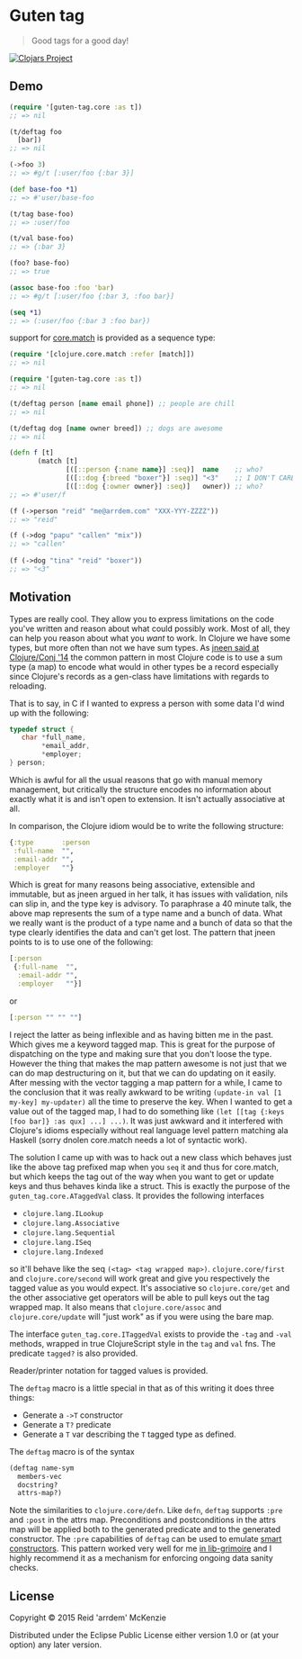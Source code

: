 # Guten tag

> Good tags for a good day!

[![Clojars Project](http://clojars.org/me.arrdem/guten-tag/latest-version.svg)](http://clojars.org/me.arrdem/guten-tag)

## Demo

```Clojure
(require '[guten-tag.core :as t])
;; => nil

(t/deftag foo
  [bar])
;; => nil

(->foo 3)
;; => #g/t [:user/foo {:bar 3}]

(def base-foo *1)
;; => #'user/base-foo

(t/tag base-foo)
;; => :user/foo

(t/val base-foo)
;; => {:bar 3}

(foo? base-foo)
;; => true

(assoc base-foo :foo 'bar)
;; => #g/t [:user/foo {:bar 3, :foo bar}]

(seq *1)
;; => (:user/foo {:bar 3 :foo bar})
```

support for [core.match](https://github.com/clojure/core.match) is provided as a sequence type:

```Clojure
(require '[clojure.core.match :refer [match]])
;; => nil

(require '[guten-tag.core :as t])
;; => nil

(t/deftag person [name email phone]) ;; people are chill
;; => nil

(t/deftag dog [name owner breed]) ;; dogs are awesome
;; => nil

(defn f [t]
       (match [t]
              [([::person {:name name}] :seq)]  name    ;; who?
              [([::dog {:breed "boxer"}] :seq)] "<3"    ;; I DON'T CARE WHO YAAS
              [([::dog {:owner owner}] :seq)]   owner)) ;; who?
;; => #'user/f

(f (->person "reid" "me@arrdem.com" "XXX-YYY-ZZZZ"))
;; => "reid"

(f (->dog "papu" "callen" "mix"))
;; => "callen"
 
(f (->dog "tina" "reid" "boxer"))
;; => "<3"
```

## Motivation

Types are really cool.
They allow you to express limitations on the code you've written and reason about what could possibly work.
Most of all, they can help you reason about what you _want_ to work.
In Clojure we have some types, but more often than not we have sum types.
As [jneen said at Clojure/Conj '14](https://www.youtube.com/watch?v=ZQkIWWTygio) the common pattern in most Clojure code is to use a sum type (a map) to encode what would in other types be a record especially since Clojure's records as a gen-class have limitations with regards to reloading.

That is to say, in C if I wanted to express a person with some data I'd wind up with the following:

```C
typedef struct {
   char *full_name,
        *email_addr,
		*employer;
} person;
```

Which is awful for all the usual reasons that go with manual memory management, but critically the structure encodes no information about exactly what it is and isn't open to extension.
It isn't actually associative at all.

In comparison, the Clojure idiom would be to write the following structure:

```Clojure
{:type       :person
 :full-name  "",
 :email-addr "",
 :employer   ""}
```

Which is great for many reasons being associative, extensible and immutable, but as jneen argued in her talk, it has issues with validation, nils can slip in, and the type key is advisory.
To paraphrase a 40 minute talk, the above map represents the sum of a type name and a bunch of data.
What we really want is the product of a type name and a bunch of data so that the type clearly identifies the data and can't get lost.
The pattern that jneen points to is to use one of the following:

```Clojure
[:person
 {:full-name  "",
  :email-addr "",
  :employer   ""}]
```

or 

```Clojure
[:person "" "" ""]
```

I reject the latter as being inflexible and as having bitten me in the past.
Which gives me a keyword tagged map.
This is great for the purpose of dispatching on the type and making sure that you don't loose the type.
However the thing that makes the map pattern awesome is not just that we can do map destructuring on it, but that we can do updating on it easily.
After messing with the vector tagging a map pattern for a while, I came to the conclusion that it was really awkward to be writing `(update-in val [1 my-key] my-updater)` all the time to preserve the key.
When I wanted to get a value out of the tagged map, I had to do something like `(let [[tag {:keys [foo bar]} :as qux] ...] ...)`.
It was just awkward and it interfered with Clojure's idioms especially without real language level pattern matching ala Haskell (sorry dnolen core.match needs a lot of syntactic work).

The solution I came up with was to hack out a new class which behaves just like the above tag prefixed map when you `seq` it and thus for core.match, but which keeps the tag out of the way when you want to get or update keys and thus behaves kinda like a struct.
This is exactly the purpose of the `guten_tag.core.ATaggedVal` class.
It provides the following interfaces

 - `clojure.lang.ILookup`
 - `clojure.lang.Associative`
 - `clojure.lang.Sequential`
 - `clojure.lang.ISeq`
 - `clojure.lang.Indexed`

so it'll behave like the seq `(<tag> <tag wrapped map>)`.
`clojure.core/first` and `clojure.core/second` will work great and give you respectively the tagged value as you would expect.
It's associative so `clojure.core/get` and the other associative get operators will be able to pull keys out the tag wrapped map.
It also means that `clojure.core/assoc` and `clojure.core/update` will "just work" as if you were using the bare map.

The interface `guten_tag.core.ITaggedVal` exists to provide the `-tag` and `-val` methods, wrapped in true ClojureScript style in the `tag` and `val` fns.
The predicate `tagged?` is also provided.

Reader/printer notation for tagged values is provided.

The `deftag` macro is a little special in that as of this writing it does three things:

 - Generate a `->T` constructor
 - Generate a `T?` predicate
 - Generate a `T` var describing the `T` tagged type as defined.

The `deftag` macro is of the syntax

```Clojure
(deftag name-sym
  members-vec
  docstring?
  attrs-map?)
```

Note the similarities to `clojure.core/defn`.
Like `defn`, `deftag` supports `:pre` and `:post` in the attrs map.
Preconditions and postconditions in the attrs map will be applied both to the generated predicate and to the generated constructor.
The `:pre` capabilities of `deftag` can be used to emulate [smart constructors](https://wiki.haskell.org/Smart_constructors).
This pattern worked very well for me [in lib-grimoire](https://github.com/clojure-grimoire/lib-grimoire/blob/master/src/grimoire/things.clj#L23-L90) and I highly recommend it as a mechanism for enforcing ongoing data sanity checks.

## License

Copyright © 2015 Reid 'arrdem' McKenzie

Distributed under the Eclipse Public License either version 1.0 or (at your option) any later version.
